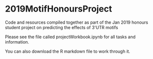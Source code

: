 # 2019MotifHonoursProject
Code and resources compiled together as part of the Jan 2019 honours student project on predicting the effects of 3'UTR motifs

Please see the file called projectWorkbook.ipynb for all tasks and information.

You can also download the R markdown file to work through it.
